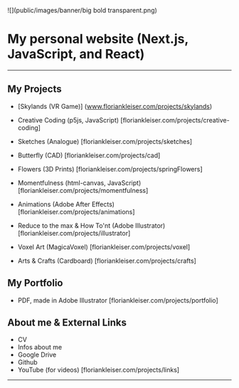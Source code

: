 ![](public/images/banner/big bold transparent.png)


# My personal website (Next.js, JavaScript, and React)

___

## My Projects
- [Skylands (VR Game)] (www.floriankleiser.com/projects/skylands)

- Creative Coding (p5js, JavaScript)
    [floriankleiser.com/projects/creative-coding]

- Sketches (Analogue)
    [floriankleiser.com/projects/sketches]

- Butterfly (CAD)
    [floriankleiser.com/projects/cad]

- Flowers (3D Prints)
    [floriankleiser.com/projects/springFlowers]

- Momentfulness (html-canvas, JavaScript)
    [floriankleiser.com/projects/momentfulness]

- Animations (Adobe After Effects)
    [floriankleiser.com/projects/animations]

- Reduce to the max & How To'nt (Adobe Illustrator)
    [floriankleiser.com/projects/illustrator]

- Voxel Art (MagicaVoxel)
    [floriankleiser.com/projects/voxel]

- Arts & Crafts (Cardboard)
    [floriankleiser.com/projects/crafts]

## My Portfolio
- PDF, made in Adobe Illustrator
    [floriankleiser.com/projects/portfolio]

## About me & External Links
- CV
- Infos about me
- Google Drive
- Github
- YouTube (for videos)
    [floriankleiser.com/projects/links]

___
